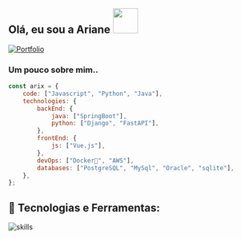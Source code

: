 <h2>Olá, eu sou a Ariane   <img src="https://i.giphy.com/media/v1.Y2lkPTc5MGI3NjExemhrYjFwajdqZDB3cGk2NWhkdDFsMTltaWR0eXR2OThtZ2lkbGFocSZlcD12MV9pbnRlcm5hbF9naWZfYnlfaWQmY3Q9cw/117ORQMEllJaU0/giphy.gif" width="50"></h2>
<a href="https://portfolio-arixnix.vercel.app" target="_blank">
  <img src="https://img.shields.io/badge/Portfolio-0077B5?style=for-the-badge&logo=internet-explorer&logoColor=white" alt="Portfolio">
</a>

### Um pouco sobre mim..

```javascript
const arix = {
    code: ["Javascript", "Python", "Java"],
    technologies: {
        backEnd: {
            java: ["SpringBoot"],
            python: ["Django", "FastAPI"],
        },
        frontEnd: {
            js: ["Vue.js"],
        },
        devOps: ["Docker🐳", "AWS"],
        databases: ["PostgreSQL", "MySql", "Oracle", "sqlite"],
    },
};
```
## 🔧 Tecnologias e Ferramentas:

![skills](https://skillicons.dev/icons?i=html,css,js,vue,mysql,postgres,py,django,fastapi,java,spring,docker,figma,linux,vscode&theme=light)
